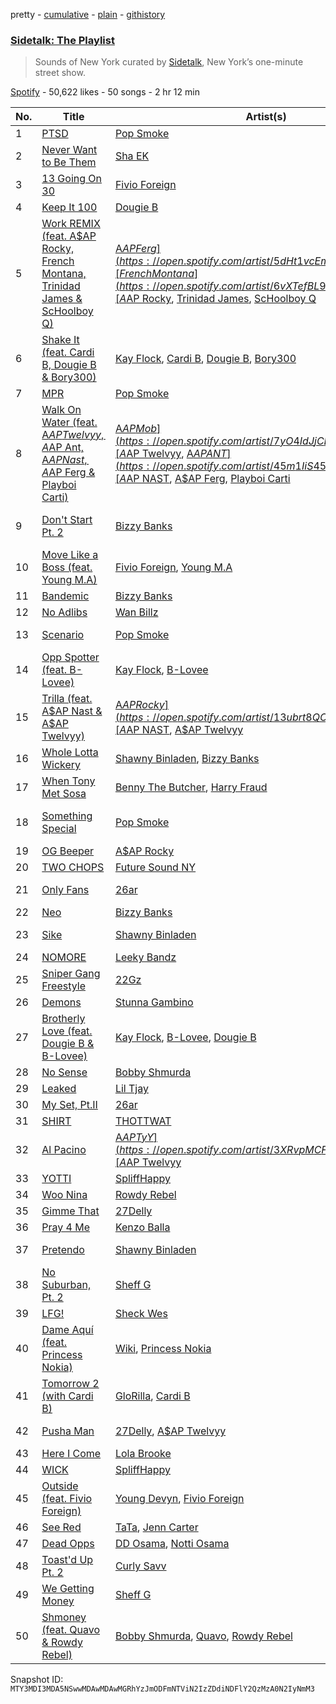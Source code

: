 pretty - [cumulative](/playlists/cumulative/37i9dQZF1DX9cjKvsL1KlZ.md) - [plain](/playlists/plain/37i9dQZF1DX9cjKvsL1KlZ) - [githistory](https://github.githistory.xyz/mackorone/spotify-playlist-archive/blob/main/playlists/plain/37i9dQZF1DX9cjKvsL1KlZ)

### [Sidetalk: The Playlist](https://open.spotify.com/playlist/37i9dQZF1DX9cjKvsL1KlZ)

> Sounds of New York curated by <a href="https://www.instagram.com/sidetalknyc/">Sidetalk</a>, New York’s one\-minute street show.

[Spotify](https://open.spotify.com/user/spotify) - 50,622 likes - 50 songs - 2 hr 12 min

| No. | Title | Artist(s) | Album | Length |
|---|---|---|---|---|
| 1 | [PTSD](https://open.spotify.com/track/24b6djSbUFQtXAdyb3FMbr) | [Pop Smoke](https://open.spotify.com/artist/0eDvMgVFoNV3TpwtrVCoTj) | [Meet The Woo](https://open.spotify.com/album/6d1vGZsr6Uy3h9IigBpPAf) | 3:19 |
| 2 | [Never Want to Be Them](https://open.spotify.com/track/3WchIwLZMo7OnQah3oVbON) | [Sha EK](https://open.spotify.com/artist/3jVAqTL4NbB88q4lj94VX9) | [Face of the What](https://open.spotify.com/album/0hA6PDNYcFeSJYj4CceZuL) | 1:55 |
| 3 | [13 Going On 30](https://open.spotify.com/track/7picgLYkMQb9UgIjq84NNF) | [Fivio Foreign](https://open.spotify.com/artist/14CHVeJGrR5xgUGQFV5BVM) | [13 Going On 30](https://open.spotify.com/album/3uiRxBPxofovB9Idhm0z9G) | 3:01 |
| 4 | [Keep It 100](https://open.spotify.com/track/2g9RfCXZna6roc6hjvoCn1) | [Dougie B](https://open.spotify.com/artist/6ykgQbKcZFy5qoKBU4YiWj) | [Keep It 100](https://open.spotify.com/album/2qCog50BkPP2sJpLjHGsQG) | 2:50 |
| 5 | [Work REMIX \(feat\. A$AP Rocky, French Montana, Trinidad James & ScHoolboy Q\)](https://open.spotify.com/track/7xVLFuuYdAvcTfcP3IG3dS) | [A$AP Ferg](https://open.spotify.com/artist/5dHt1vcEm9qb8fCyLcB3HL), [French Montana](https://open.spotify.com/artist/6vXTefBL93Dj5IqAWq6OTv), [A$AP Rocky](https://open.spotify.com/artist/13ubrt8QOOCPljQ2FL1Kca), [Trinidad James](https://open.spotify.com/artist/0I5HubncQ8E1MFZOlPDY4J), [ScHoolboy Q](https://open.spotify.com/artist/5IcR3N7QB1j6KBL8eImZ8m) | [Trap Lord](https://open.spotify.com/album/3smlfAmejcKMmAPg1G2Kki) | 4:43 |
| 6 | [Shake It \(feat\. Cardi B, Dougie B & Bory300\)](https://open.spotify.com/track/0RkCnqwF8Tfl2QGPZwopyk) | [Kay Flock](https://open.spotify.com/artist/2AMeiDbfU2vonrTkpXDKUu), [Cardi B](https://open.spotify.com/artist/4kYSro6naA4h99UJvo89HB), [Dougie B](https://open.spotify.com/artist/6ykgQbKcZFy5qoKBU4YiWj), [Bory300](https://open.spotify.com/artist/77oGJAObEl8wdAUrknL1gH) | [Shake It \(feat\. Cardi B, Dougie B & Bory300\)](https://open.spotify.com/album/0Kr65MJsLayLENRXxrlW3Z) | 1:58 |
| 7 | [MPR](https://open.spotify.com/track/26eibHIN0oV4AGuFCbTTm0) | [Pop Smoke](https://open.spotify.com/artist/0eDvMgVFoNV3TpwtrVCoTj) | [MPR](https://open.spotify.com/album/7wEkFJd7KaysobIVuxEYK6) | 2:35 |
| 8 | [Walk On Water \(feat\. A$AP Twelvyy, A$AP Ant, A$AP Nast, A$AP Ferg & Playboi Carti\)](https://open.spotify.com/track/0WQcnrsEqrY2e5nexGe3HX) | [A$AP Mob](https://open.spotify.com/artist/7yO4IdJjCEPz7YgZMe25iS), [A$AP Twelvyy](https://open.spotify.com/artist/0tPjSrb43a58uznKru1k2P), [A$AP ANT](https://open.spotify.com/artist/45m1IiS45uD1HcPlYkNWKj), [A$AP NAST](https://open.spotify.com/artist/1uLYUm2A6kpFYAECfAFoH1), [A$AP Ferg](https://open.spotify.com/artist/5dHt1vcEm9qb8fCyLcB3HL), [Playboi Carti](https://open.spotify.com/artist/699OTQXzgjhIYAHMy9RyPD) | [Cozy Tapes Vol\. 2: Too Cozy](https://open.spotify.com/album/0qr1Fvi1haEDWVbFtekZLb) | 3:56 |
| 9 | [Don't Start Pt\. 2](https://open.spotify.com/track/4J1CPErx9yCZFirUXAxQVp) | [Bizzy Banks](https://open.spotify.com/artist/7s3eCGNZMrwUQraXlocCBv) | [GMTO Vol\. 1 \(Get Money Take Over\)](https://open.spotify.com/album/4UDPZgxZy3VnIFQ8os0G29) | 3:14 |
| 10 | [Move Like a Boss \(feat\. Young M.A\)](https://open.spotify.com/track/3T3SeUjR8NhTzSE3NSDxkK) | [Fivio Foreign](https://open.spotify.com/artist/14CHVeJGrR5xgUGQFV5BVM), [Young M.A](https://open.spotify.com/artist/7LvoDJUNGnOrPdGRzVtOJ9) | [Move Like a Boss \(feat\. Young M.A\)](https://open.spotify.com/album/5sYO0qm9aoDF76AkcmG9Ez) | 2:55 |
| 11 | [Bandemic](https://open.spotify.com/track/62zxM0TIkQxPADn6BRj0YE) | [Bizzy Banks](https://open.spotify.com/artist/7s3eCGNZMrwUQraXlocCBv) | [Same Energy](https://open.spotify.com/album/46MkI0hKIr16SzcdZQ0TPW) | 2:04 |
| 12 | [No Adlibs](https://open.spotify.com/track/03xmi6J5kE6lnr4BfokGBu) | [Wan Billz](https://open.spotify.com/artist/4ptT7PqXaXDwMBZdiOq3ge) | [No Adlibs](https://open.spotify.com/album/1AATPemo63RsvrpQMg24b0) | 2:14 |
| 13 | [Scenario](https://open.spotify.com/track/5Evn9HZVpqpKDV0nkWlPmx) | [Pop Smoke](https://open.spotify.com/artist/0eDvMgVFoNV3TpwtrVCoTj) | [Meet The Woo \(Deluxe Version\)](https://open.spotify.com/album/22py1IeIi51c0GBYEHQTsI) | 4:01 |
| 14 | [Opp Spotter \(feat\. B\-Lovee\)](https://open.spotify.com/track/5KPeT0pL0rK6x8fesfvcGs) | [Kay Flock](https://open.spotify.com/artist/2AMeiDbfU2vonrTkpXDKUu), [B\-Lovee](https://open.spotify.com/artist/7hf5PZjVOqTQ2id3PF7I5Y) | [The D.O.A\. Tape](https://open.spotify.com/album/5DMfgmlbRD0HeUi5QQgOAD) | 2:43 |
| 15 | [Trilla \(feat\. A$AP Nast & A$AP Twelvyy\)](https://open.spotify.com/track/3DtOW3gzNTy5SgLWhwOdFW) | [A$AP Rocky](https://open.spotify.com/artist/13ubrt8QOOCPljQ2FL1Kca), [A$AP NAST](https://open.spotify.com/artist/1uLYUm2A6kpFYAECfAFoH1), [A$AP Twelvyy](https://open.spotify.com/artist/0tPjSrb43a58uznKru1k2P) | [LIVE.LOVE.A$AP](https://open.spotify.com/album/4l6EPpP9hjQrLb8qNB9eC5) | 4:04 |
| 16 | [Whole Lotta Wickery](https://open.spotify.com/track/5EqD4DdoK0FGgsSMP9HORW) | [Shawny Binladen](https://open.spotify.com/artist/0JfrGVffhKwF36QHW9HXOL), [Bizzy Banks](https://open.spotify.com/artist/7s3eCGNZMrwUQraXlocCBv) | [Merry Wickmas](https://open.spotify.com/album/7maLkOMxNNkoHbVE8VWVka) | 3:05 |
| 17 | [When Tony Met Sosa](https://open.spotify.com/track/4ahc42KacGWjE3j0DPNSK5) | [Benny The Butcher](https://open.spotify.com/artist/5Matrg5du62bXwer29cU5T), [Harry Fraud](https://open.spotify.com/artist/37ASGd4rWpHjuVonnYAN6S) | [The Plugs I Met 2](https://open.spotify.com/album/20XfOL0gmcOQhupwC2bMDj) | 2:21 |
| 18 | [Something Special](https://open.spotify.com/track/5kkaSMcf4BFlhRRICCKZb6) | [Pop Smoke](https://open.spotify.com/artist/0eDvMgVFoNV3TpwtrVCoTj) | [Shoot For The Stars Aim For The Moon](https://open.spotify.com/album/7e7t0MCrNDcJZsPwUKjmOc) | 2:38 |
| 19 | [OG Beeper](https://open.spotify.com/track/5TX0mfUkpGlU6j2xa00ERx) | [A$AP Rocky](https://open.spotify.com/artist/13ubrt8QOOCPljQ2FL1Kca) | [TESTING](https://open.spotify.com/album/3MATDdrpHmQCmuOcozZjDa) | 2:35 |
| 20 | [TWO CHOPS](https://open.spotify.com/track/4JFJI9qQrETopFTXHhsxHA) | [Future Sound NY](https://open.spotify.com/artist/1Qq0TUo3k7a5Tr4PdeHlEe) | [TWO CHOPS](https://open.spotify.com/album/2NOcjkwm9IiHhM7Ri26amC) | 2:08 |
| 21 | [Only Fans](https://open.spotify.com/track/5Rg0kUEtFfiuBlgtIIOTRe) | [26ar](https://open.spotify.com/artist/5Juzk12OF6455izbnUr10x) | [Drench Em \(Deluxe\)](https://open.spotify.com/album/6h8qPgYAhUV7tIIuPJ95hN) | 2:45 |
| 22 | [Neo](https://open.spotify.com/track/5LC0t1RQcxwO1cyLnmPPxX) | [Bizzy Banks](https://open.spotify.com/artist/7s3eCGNZMrwUQraXlocCBv) | [Bandemic](https://open.spotify.com/album/1k0h2GG20oGhgNVCKhOopz) | 1:49 |
| 23 | [Sike](https://open.spotify.com/track/5Lp8hAVrPUDn3CuuBP5W0F) | [Shawny Binladen](https://open.spotify.com/artist/0JfrGVffhKwF36QHW9HXOL) | [Merry Wickmas 2](https://open.spotify.com/album/41u5LevaGxYvQAavEby3jC) | 1:11 |
| 24 | [NOMORE](https://open.spotify.com/track/20P3Eqt3Du2Zz36GAVzgmr) | [Leeky Bandz](https://open.spotify.com/artist/08UUGGbQJQENS4gOd6VU00) | [Life After Future](https://open.spotify.com/album/2fQ5deidLKC9hkT00trC4y) | 3:12 |
| 25 | [Sniper Gang Freestyle](https://open.spotify.com/track/12hfZNWtZInct3l8nT3c9O) | [22Gz](https://open.spotify.com/artist/4JhbRL6zaItAyzqx4gHTqz) | [The Blixky Tape](https://open.spotify.com/album/4cq88okwBaQ5HLclS8BLL5) | 1:42 |
| 26 | [Demons](https://open.spotify.com/track/2CnNLqBpth6XEHdvzXlpZN) | [Stunna Gambino](https://open.spotify.com/artist/15ZjD8Gus20Miqw3fdOaXX) | [Demons](https://open.spotify.com/album/49viCoGvtarKikAKzbdiNT) | 2:57 |
| 27 | [Brotherly Love \(feat\. Dougie B & B\-Lovee\)](https://open.spotify.com/track/34YnZOLkvAxH6K7ZXutHOo) | [Kay Flock](https://open.spotify.com/artist/2AMeiDbfU2vonrTkpXDKUu), [B\-Lovee](https://open.spotify.com/artist/7hf5PZjVOqTQ2id3PF7I5Y), [Dougie B](https://open.spotify.com/artist/6ykgQbKcZFy5qoKBU4YiWj) | [The D.O.A\. Tape](https://open.spotify.com/album/5DMfgmlbRD0HeUi5QQgOAD) | 3:54 |
| 28 | [No Sense](https://open.spotify.com/track/3h2dAPNSmhF5zInX05rWVy) | [Bobby Shmurda](https://open.spotify.com/artist/34Y0ldeyUv7jBvukWOGASO) | [Bodboy](https://open.spotify.com/album/27dq8NifT3260FUbT6F2Gz) | 1:34 |
| 29 | [Leaked](https://open.spotify.com/track/0W64NfLrIsRTAFObko6uJx) | [Lil Tjay](https://open.spotify.com/artist/6jGMq4yGs7aQzuGsMgVgZR) | [True 2 Myself](https://open.spotify.com/album/1bCBZ8LedqwVYOLDLrRbbY) | 3:40 |
| 30 | [My Set, Pt.II](https://open.spotify.com/track/5OTiGat69zVXnW982TbgIQ) | [26ar](https://open.spotify.com/artist/5Juzk12OF6455izbnUr10x) | [Drench Em](https://open.spotify.com/album/5S5RHz9pTEe4P632bBiAmD) | 2:45 |
| 31 | [SHIRT](https://open.spotify.com/track/3umJNfPLBiNmIsDg0Ebcuy) | [THOTTWAT](https://open.spotify.com/artist/16SkmlqKt2Xf6mqurZgpdt) | [SHIRT](https://open.spotify.com/album/42t9iuzETD7RIhLQazqAIv) | 2:56 |
| 32 | [Al Pacino](https://open.spotify.com/track/4QqCwUVo0YDB4FZPkxQxOc) | [A$AP TyY](https://open.spotify.com/artist/3XRvpMCFnLf5pF3uiiuLfY), [A$AP Twelvyy](https://open.spotify.com/artist/0tPjSrb43a58uznKru1k2P) | [Al Pacino](https://open.spotify.com/album/4c7QeDvdFGVHfe4Q4igrO3) | 2:25 |
| 33 | [YOTTI](https://open.spotify.com/track/1n5jPb1ggYPOPDtRCOSAZw) | [SpliffHappy](https://open.spotify.com/artist/5K8DPehdUSrqBsICbIxDOR) | [YOTTI](https://open.spotify.com/album/5k3co8AFC1UcQgR4nhJ8Ky) | 1:14 |
| 34 | [Woo Nina](https://open.spotify.com/track/5h0Z4h27VDrbaZOzjOi9nB) | [Rowdy Rebel](https://open.spotify.com/artist/6LXRvV2OAtXF7685fzh3mj) | [Rebel vs\. Rowdy](https://open.spotify.com/album/0zxvDMvFNW7h9JQb4oq2eS) | 2:07 |
| 35 | [Gimme That](https://open.spotify.com/track/0KxCPTvrB6p5X1yvMNQBEx) | [27Delly](https://open.spotify.com/artist/17Y9T6RYbruDp0XDIMB6xT) | [Gimme That](https://open.spotify.com/album/3vzylZfpLzUXo7PhaG0024) | 1:35 |
| 36 | [Pray 4 Me](https://open.spotify.com/track/1wDAnC2XbwoDwbOpowab5H) | [Kenzo Balla](https://open.spotify.com/artist/7J7r6Srf58AAPsTJrEXMCp) | [Pray 4 Me](https://open.spotify.com/album/0mipBFGRTFVyKeCupIXgly) | 2:14 |
| 37 | [Pretendo](https://open.spotify.com/track/1ZRlDcwda9ipvwlYLxdZ3G) | [Shawny Binladen](https://open.spotify.com/artist/0JfrGVffhKwF36QHW9HXOL) | [Wick The Wizard](https://open.spotify.com/album/24lIwmoIuDulxSR9u5crmP) | 1:23 |
| 38 | [No Suburban, Pt\. 2](https://open.spotify.com/track/3VayB5gLZGODx8b7RO1y5f) | [Sheff G](https://open.spotify.com/artist/1tG7s7S4sq2eFFW0QZyLbm) | [One and Only](https://open.spotify.com/album/6lJqLqRmWGmsw8aLEoSlZ9) | 2:33 |
| 39 | [LFG!](https://open.spotify.com/track/5MsO7aTFKXvUy8ziyLZYOX) | [Sheck Wes](https://open.spotify.com/artist/2RDOrhPqAM4jzTRCEb19qX) | [LFG!](https://open.spotify.com/album/2wDbdF7U0vIfsbqZBbD72B) | 2:19 |
| 40 | [Dame Aquí \(feat\. Princess Nokia\)](https://open.spotify.com/track/2TLZfZT33gFzQi3GTlFG3e) | [Wiki](https://open.spotify.com/artist/78X7quh8fqAGZ42OpLmUW0), [Princess Nokia](https://open.spotify.com/artist/6lay1nwbE6hTx1jivysUAL) | [OOFIE](https://open.spotify.com/album/5Ye9kDYxIZM0LVj1M1CvC6) | 3:38 |
| 41 | [Tomorrow 2 \(with Cardi B\)](https://open.spotify.com/track/7KXVIAuw3m2hxZanrpSXS3) | [GloRilla](https://open.spotify.com/artist/2qoQgPAilErOKCwE2Y8wOG), [Cardi B](https://open.spotify.com/artist/4kYSro6naA4h99UJvo89HB) | [Tomorrow 2 \(with Cardi B\)](https://open.spotify.com/album/5o1xUBd8aM7qFhjlBXiIpb) | 3:29 |
| 42 | [Pusha Man](https://open.spotify.com/track/5qNqTVBAbtPRKH3KHiUAu8) | [27Delly](https://open.spotify.com/artist/17Y9T6RYbruDp0XDIMB6xT), [A$AP Twelvyy](https://open.spotify.com/artist/0tPjSrb43a58uznKru1k2P) | [No Forgetting This \(N.F.T.\)](https://open.spotify.com/album/4SsPpuTKIGKbZPJWkjLkIe) | 3:47 |
| 43 | [Here I Come](https://open.spotify.com/track/24JTap3Y2LHb3icc5iIkNj) | [Lola Brooke](https://open.spotify.com/artist/2Ggj5XNlIb4Lnbqe307FyB) | [Here I Come](https://open.spotify.com/album/5yEN89IGBwa3y0tP2qWAnK) | 1:48 |
| 44 | [WICK](https://open.spotify.com/track/3hhTeIwULQvxl3GaeJJ1o2) | [SpliffHappy](https://open.spotify.com/artist/5K8DPehdUSrqBsICbIxDOR) | [WICK](https://open.spotify.com/album/7AUyTx5Ku4MvA4enIW2PZ3) | 1:21 |
| 45 | [Outside \(feat\. Fivio Foreign\)](https://open.spotify.com/track/5lx5zu37Rf592Iby01kroZ) | [Young Devyn](https://open.spotify.com/artist/5JPJZcr0m2OkOEA1pagpSb), [Fivio Foreign](https://open.spotify.com/artist/14CHVeJGrR5xgUGQFV5BVM) | [Baby Goat 2](https://open.spotify.com/album/77KBd69KrqhbtxT5VKe6bC) | 3:16 |
| 46 | [See Red](https://open.spotify.com/track/0Tme1gffQUvjvcocQ2FHTM) | [TaTa](https://open.spotify.com/artist/43s6uFZrdusv7ggmDSpO41), [Jenn Carter](https://open.spotify.com/artist/3BcgTyEdL81zMljmXcilZM) | [See Red](https://open.spotify.com/album/6czePQabCT1KxJznPxKPBI) | 2:00 |
| 47 | [Dead Opps](https://open.spotify.com/track/0I03LNezkFkhT9gxT1bgjz) | [DD Osama](https://open.spotify.com/artist/1A4iz0gC34R0u3LAI8hryT), [Notti Osama](https://open.spotify.com/artist/3DejtFRgf60eQon0rZnqhv) | [Dead Opps](https://open.spotify.com/album/5bW82bx54muhjvS7FZExlH) | 2:10 |
| 48 | [Toast'd Up Pt\. 2](https://open.spotify.com/track/1Pehz8PNPqHKxVws6XOoTV) | [Curly Savv](https://open.spotify.com/artist/3DDlyCYQLZS5OGVJ2gCK0c) | [Toast'd Up Pt\. 2](https://open.spotify.com/album/5HaU6o1D6PBpL2l8WJkj1Y) | 2:11 |
| 49 | [We Getting Money](https://open.spotify.com/track/4B1HkmoPxGnIiovU1iy4IL) | [Sheff G](https://open.spotify.com/artist/1tG7s7S4sq2eFFW0QZyLbm) | [THE UNLUCCY LUCCY KID](https://open.spotify.com/album/3Xvvi8uwGnuj9nF7fr2h39) | 3:01 |
| 50 | [Shmoney \(feat\. Quavo & Rowdy Rebel\)](https://open.spotify.com/track/10TaZTWBzpWwDTVlsfXzMf) | [Bobby Shmurda](https://open.spotify.com/artist/34Y0ldeyUv7jBvukWOGASO), [Quavo](https://open.spotify.com/artist/0VRj0yCOv2FXJNP47XQnx5), [Rowdy Rebel](https://open.spotify.com/artist/6LXRvV2OAtXF7685fzh3mj) | [Shmoney \(feat\. Quavo & Rowdy Rebel\)](https://open.spotify.com/album/5npQCHNuLe3ydFr1bx4sib) | 2:49 |

Snapshot ID: `MTY3MDI3MDA5NSwwMDAwMDAwMGRhYzJmODFmNTViN2IzZDdiNDFlY2QzMzA0N2IyNmM3`
